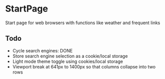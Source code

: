 # StartPage
Start page for web browsers with functions like weather and frequent links

## Todo
* Cycle search engines: DONE
* Store search engine selection as a cookie/local storage
* Light mode theme toggle using cookies/local storage
* Viewport break at 641px to 1400px so that columns collapse into two rows

